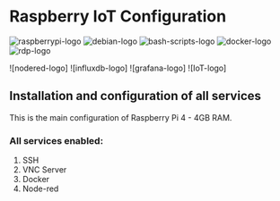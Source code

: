 # Raspberry IoT Configuration 

![raspberrypi-logo](https://img.icons8.com/color/96/000000/raspberry-pi.png)
![debian-logo](https://img.icons8.com/color/96/000000/debian.png)
![bash-scripts-logo](https://img.icons8.com/cute-clipart/96/000000/console.png)
![docker-logo](https://img.icons8.com/color/96/000000/docker.png)
![rdp-logo](https://img.icons8.com/windows/96/000000/rdp-connection.png)

![nodered-logo]
![influxdb-logo]
![grafana-logo]
![IoT-logo]

## Installation and configuration of all services

This is the main configuration of Raspberry Pi 4 - 4GB RAM.

### All services enabled:
1. SSH
2. VNC Server
3. Docker
4. Node-red
